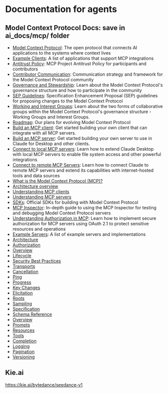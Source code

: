 # Documentation for agents

## Model Context Protocol Docs: save in ai_docs/mcp/ folder

- [Model Context Protocol](https://modelcontextprotocol.io/about/index.md): The open protocol that connects AI applications to the systems where context lives
- [Example Clients](https://modelcontextprotocol.io/clients.md): A list of applications that support MCP integrations
- [Antitrust Policy](https://modelcontextprotocol.io/community/antitrust.md): MCP Project Antitrust Policy for participants and contributors
- [Contributor Communication](https://modelcontextprotocol.io/community/communication.md): Communication strategy and framework for the Model Context Protocol community
- [Governance and Stewardship](https://modelcontextprotocol.io/community/governance.md): Learn about the Model Context Protocol's governance structure and how to participate in the community
- [SEP Guidelines](https://modelcontextprotocol.io/community/sep-guidelines.md): Specification Enhancement Proposal (SEP) guidelines for proposing changes to the Model Context Protocol
- [Working and Interest Groups](https://modelcontextprotocol.io/community/working-interest-groups.md): Learn about the two forms of collaborative groups within the Model Context Protocol's governance structure - Working Groups and Interest Groups.
- [Roadmap](https://modelcontextprotocol.io/development/roadmap.md): Our plans for evolving Model Context Protocol
- [Build an MCP client](https://modelcontextprotocol.io/docs/develop/build-client.md): Get started building your own client that can integrate with all MCP servers.
- [Build an MCP server](https://modelcontextprotocol.io/docs/develop/build-server.md): Get started building your own server to use in Claude for Desktop and other clients.
- [Connect to local MCP servers](https://modelcontextprotocol.io/docs/develop/connect-local-servers.md): Learn how to extend Claude Desktop with local MCP servers to enable file system access and other powerful integrations
- [Connect to remote MCP Servers](https://modelcontextprotocol.io/docs/develop/connect-remote-servers.md): Learn how to connect Claude to remote MCP servers and extend its capabilities with internet-hosted tools and data sources
- [What is the Model Context Protocol (MCP)?](https://modelcontextprotocol.io/docs/getting-started/intro.md)
- [Architecture overview](https://modelcontextprotocol.io/docs/learn/architecture.md)
- [Understanding MCP clients](https://modelcontextprotocol.io/docs/learn/client-concepts.md)
- [Understanding MCP servers](https://modelcontextprotocol.io/docs/learn/server-concepts.md)
- [SDKs](https://modelcontextprotocol.io/docs/sdk.md): Official SDKs for building with Model Context Protocol
- [MCP Inspector](https://modelcontextprotocol.io/docs/tools/inspector.md): In-depth guide to using the MCP Inspector for testing and debugging Model Context Protocol servers
- [Understanding Authorization in MCP](https://modelcontextprotocol.io/docs/tutorials/security/authorization.md): Learn how to implement secure authorization for MCP servers using OAuth 2.1 to protect sensitive resources and operations
- [Example Servers](https://modelcontextprotocol.io/examples.md): A list of example servers and implementations
- [Architecture](https://modelcontextprotocol.io/specification/2025-06-18/architecture/index.md)
- [Authorization](https://modelcontextprotocol.io/specification/2025-06-18/basic/authorization.md)
- [Overview](https://modelcontextprotocol.io/specification/2025-06-18/basic/index.md)
- [Lifecycle](https://modelcontextprotocol.io/specification/2025-06-18/basic/lifecycle.md)
- [Security Best Practices](https://modelcontextprotocol.io/specification/2025-06-18/basic/security_best_practices.md)
- [Transports](https://modelcontextprotocol.io/specification/2025-06-18/basic/transports.md)
- [Cancellation](https://modelcontextprotocol.io/specification/2025-06-18/basic/utilities/cancellation.md)
- [Ping](https://modelcontextprotocol.io/specification/2025-06-18/basic/utilities/ping.md)
- [Progress](https://modelcontextprotocol.io/specification/2025-06-18/basic/utilities/progress.md)
- [Key Changes](https://modelcontextprotocol.io/specification/2025-06-18/changelog.md)
- [Elicitation](https://modelcontextprotocol.io/specification/2025-06-18/client/elicitation.md)
- [Roots](https://modelcontextprotocol.io/specification/2025-06-18/client/roots.md)
- [Sampling](https://modelcontextprotocol.io/specification/2025-06-18/client/sampling.md)
- [Specification](https://modelcontextprotocol.io/specification/2025-06-18/index.md)
- [Schema Reference](https://modelcontextprotocol.io/specification/2025-06-18/schema.md)
- [Overview](https://modelcontextprotocol.io/specification/2025-06-18/server/index.md)
- [Prompts](https://modelcontextprotocol.io/specification/2025-06-18/server/prompts.md)
- [Resources](https://modelcontextprotocol.io/specification/2025-06-18/server/resources.md)
- [Tools](https://modelcontextprotocol.io/specification/2025-06-18/server/tools.md)
- [Completion](https://modelcontextprotocol.io/specification/2025-06-18/server/utilities/completion.md)
- [Logging](https://modelcontextprotocol.io/specification/2025-06-18/server/utilities/logging.md)
- [Pagination](https://modelcontextprotocol.io/specification/2025-06-18/server/utilities/pagination.md)
- [Versioning](https://modelcontextprotocol.io/specification/versioning.md)


## Kie.ai

https://kie.ai/bytedance/seedance-v1
